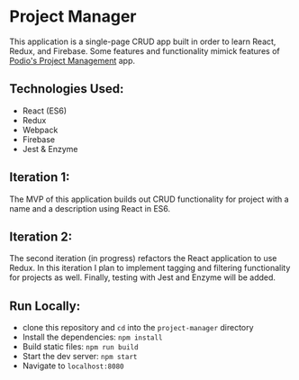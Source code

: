 # Project Manager
This application is a single-page CRUD app built in order to learn React, Redux, and Firebase. Some features and functionality mimick features of [Podio's Project Management](https://podio.com/site/en) app. 

## Technologies Used:
* React (ES6) 
* Redux
* Webpack
* Firebase
* Jest & Enzyme 

## Iteration 1:
The MVP of this application builds out CRUD functionality for project with a name and a description using React in ES6. 

## Iteration 2:
The second iteration (in progress) refactors the React application to use Redux. In this iteration I plan to implement tagging and filtering functionality for projects as well. Finally, testing with Jest and Enzyme will be added. 

## Run Locally:
* clone this repository and `cd` into the `project-manager` directory 
* Install the dependencies: `npm install`
* Build static files: `npm run build` 
* Start the dev server: `npm start`
* Navigate to `localhost:8080` 



